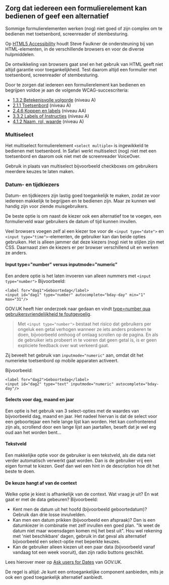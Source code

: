 ## Zorg dat iedereen een formulierelement kan bedienen of geef een alternatief

Sommige formulierelementen werken (nog) niet goed of zijn complex om te bedienen met toetsenbord, screenreader of stembesturing.

Op [HTML5 Accessibility](https://html5accessibility.com/) houdt Steve Faulkner de ondersteuning bij van HTML-elementen, in de verschillende browsers en voor de diverse hulpmiddelen.

De ontwikkeling van browsers gaat snel en het gebruik van HTML geeft niet altijd garantie voor toegankelijkheid. Test daarom altijd een formulier met toetsenbord, screenreader of stembesturing.

Door te zorgen dat iedereen een formulierelement kan bedienen en begrijpen voldoe je aan de volgende WCAG-succescriteria:

- [1.3.2 Betekenisvolle volgorde](https://www.w3.org/Translations/WCAG21-nl/#info-en-relaties) (niveau A)
- [2.1.1 Toetsenbord](https://www.w3.org/WAI/WCAG22/Understanding/keyboard.html) (niveau A)
- [2.4.6 Koppen en labels](https://www.w3.org/Translations/WCAG21-nl/#koppen-en-labels) (niveau AA)
- [3.3.2 Labels of Instructies](https://www.w3.org/WAI/WCAG22/Understanding/labels-or-instructions.html) (niveau A)
- [4.1.2 Naam, rol, waarde](https://www.w3.org/WAI/WCAG22/Understanding/name-role-value.html) (niveau A)

### Multiselect

Het multiselect formulierelement `<select multiple>` is ingewikkeld te bedienen met toetsenbord. In Safari werkt multiselect (nog) niet met een toetsenbord en daarom ook niet met de screenreader VoiceOver.

Gebruik in plaats van multiselect bijvoorbeeld checkboxes om gebruikers meerdere keuzes te laten maken.

### Datum- en tijdkiezers

Datum- en tijdkiezers zijn lastig goed toegankelijk te maken, zodat ze voor iedereen makkelijk te begrijpen en te bedienen zijn. Maar ze kunnen wel handig zijn voor ziende muisgebruikers.

De beste optie is om naast de kiezer ook een alternatief toe te voegen, een formulierveld waar gebruikers de datum of tijd kunnen invullen.

Veel browsers voegen zelf al een kiezer toe voor de `<input type="date">` en `<input type="time">`-elementen, de gebruiker kan dan beide opties gebruiken. Het is alleen jammer dat deze kiezers (nog) niet te stijlen zijn met CSS. Daarnaast zien de kiezers er per browser verschillend uit en werken ze anders.

#### Input type="number" versus inputmode="numeric"

Een andere optie is het laten invoeren van alleen nummers met `<input type="number">`
Bijvoorbeeld:

```
<label for="dag1">Geboortedag</label>
<input id="dag1" type="number" autocomplete="bday-day" min="1" max="31"/>
```

GOV.UK heeft hier onderzoek naar gedaan en vindt [type=number qua gebruikersvriendelijkheid te foutgevoelig](https://technology.blog.gov.uk/2020/02/24/why-the-gov-uk-design-system-team-changed-the-input-type-for-numbers/).

> Met `<input type="number">` bestaat het risico dat gebruikers per ongeluk een getal verhogen wanneer ze iets anders proberen te doen, bijvoorbeeld omhoog of omlaag scrollen op de pagina. En als de gebruiker iets probeert in te voeren dat geen getal is, is er geen expliciete feedback over wat verkeerd gaat.

Zij beveelt het gebruik van `inputmode="numeric"` aan, omdat dit het numerieke toetsenbord op mobile apparaten activeert.

Bijvoorbeeld:

```
<label for="dag2">Geboortedag</label>
<input id="dag2" type="text" inputmode="numeric" autocomplete="bday-day"/>
```

#### Selects voor dag, maand en jaar

Een optie is het gebruik van 3 select-opties met de waardes van bijvoorbeeld dag, maand en jaar. Het nadeel hiervan is dat de select voor een geboortejaar een hele lange lijst kan worden. Het kan confronterend zijn als, scrollend door een lange lijst aan jaartallen, beseft dat je wel erg oud aan het worden bent...

#### Tekstveld

Een makkelijke optie voor de gebruiker is een tekstveld, als die data niet verder automatisch verwerkt gaat worden. Dan is de gebruiker vrij een eigen format te kiezen. Geef dan wel een hint in de description hoe dit het beste te doen.

#### De keuze hangt af van de context

Welke optie je kiest is afhankelijk van de context. Wat vraag je uit? En wat gaat er met de data gebeuren? Bijvoorbeeld:

- Kent men de datum uit het hoofd (bijvoorbeeld geboortedatum)? Gebruik dan drie losse invulvelden.
- Kan men een datum prikken (bijvoorbeeld een afspraak)? Dan is een datumkiezer in combinatie met zelf invullen een goed plan. "Ik weet de datum niet maar woensdagen komen mij het best uit". Hou wel rekening met 'niet beschikbare' dagen, gebruik in dat geval als alternatief bijvoorbeeld een select-optie met beperkte keuzes.
- Kan de gebruiker alleen kiezen uit een paar data (bijvoorbeeld vanaf vandaag tot een week vooruit), dan zijn radio buttons geschikt.

Lees hierover meer op [Ask users for Dates](https://design-system.service.gov.uk/patterns/dates/) van GOV.UK.

De regel is altijd: Je kunt een ontoegankelijke component aanbieden, mits je ook een goed toegankelijk alternatief aanbiedt.
